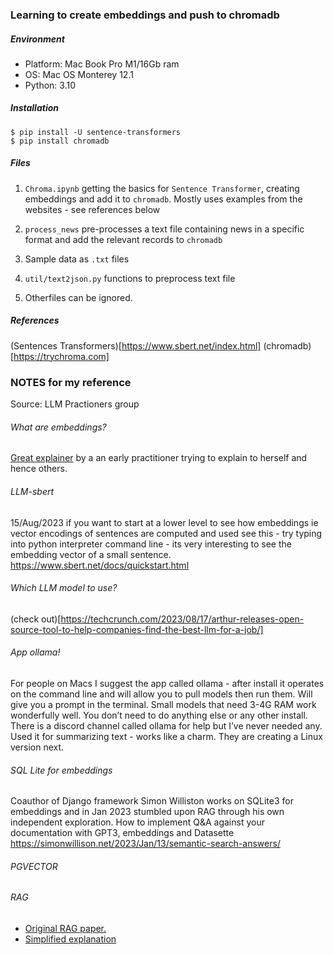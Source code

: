 ### Learning to create embeddings and push to chromadb

##### Environment
- Platform: Mac Book Pro M1/16Gb ram
- OS: Mac OS Monterey 12.1
- Python: 3.10

##### Installation
```
$ pip install -U sentence-transformers
$ pip install chromadb
```
##### Files

1. `Chroma.ipynb` getting the basics for `Sentence Transformer`, creating embeddings and add it to `chromadb`. Mostly uses
examples from the websites - see references below

2. `process_news` pre-processes a text file containing news in a specific format and add the relevant records to `chromadb`

3.  Sample data as `.txt` files

4.  `util/text2json.py` functions to preprocess text file

5.  Otherfiles can be ignored.

   
##### References
(Sentences Transformers)[https://www.sbert.net/index.html]
(chromadb)[https://trychroma.com]

### NOTES for my reference
Source: LLM Practioners group

###### What are embeddings? 
[Great explainer](https://vickiboykis.com/what_are_embeddings/) by a an early practitioner trying to explain to herself and hence others. 

###### LLM-sbert 
15/Aug/2023
if you want to start at a lower level to see how embeddings ie vector encodings of sentences are computed and used see this - try typing into python interpreter command line - its very interesting to see the embedding vector of a small sentence.
https://www.sbert.net/docs/quickstart.html

###### Which LLM model to use?
(check out)[https://techcrunch.com/2023/08/17/arthur-releases-open-source-tool-to-help-companies-find-the-best-llm-for-a-job/]

###### App ollama!

For people on Macs I suggest the app called ollama - after install it operates on the command line and will allow you to pull models then run them. Will give you a prompt in the terminal. Small models that need 3-4G RAM work wonderfully well. You don’t need to do anything else or any other install. There is a discord channel called ollama for help but I’ve never needed any. Used it for summarizing text - works like a charm. They are creating a Linux version next.

###### SQL Lite for embeddings
Coauthor of Django framework Simon Williston works on SQLite3 for embeddings and in Jan 2023 stumbled upon RAG through his own independent exploration. 
How to implement Q&A against your documentation with GPT3, embeddings and Datasette
https://simonwillison.net/2023/Jan/13/semantic-search-answers/

###### PGVECTOR

###### RAG

- [Original RAG paper. ](https://arxiv.org/pdf/2005.11401.pdf)
- [Simplified explanation](https://medium.com/@amodwrites/understanding-retrieval-augmented-generation-a-simple-guide-d638ac92c123)